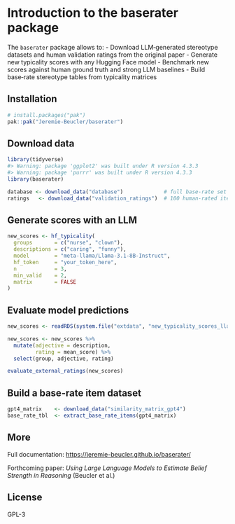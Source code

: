 Introduction to the baserater package
================

The `baserater` package allows to: - Download LLM‑generated stereotype
datasets and human validation ratings from the original paper - Generate
new typicality scores with any Hugging Face model - Benchmark new scores
against human ground truth and strong LLM baselines - Build base‑rate
stereotype tables from typicality matrices

## Installation

``` r
# install.packages("pak")
pak::pak("Jeremie-Beucler/baserater")
```

## Download data

``` r
library(tidyverse)
#> Warning: package 'ggplot2' was built under R version 4.3.3
#> Warning: package 'purrr' was built under R version 4.3.3
library(baserater)

database <- download_data("database")             # full base‑rate set
ratings   <- download_data("validation_ratings")  # 100 human‑rated items
```

## Generate scores with an LLM

``` r
new_scores <- hf_typicality(
  groups       = c("nurse", "clown"),
  descriptions = c("caring", "funny"),
  model        = "meta-llama/Llama-3.1-8B-Instruct",
  hf_token     = "your_token_here",
  n            = 3,
  min_valid    = 2,
  matrix       = FALSE
)
```

## Evaluate model predictions

``` r
new_scores <- readRDS(system.file("extdata", "new_typicality_scores_llama3.1_8B.rds", package = "baserater"))

new_scores <- new_scores %>% 
  mutate(adjective = description,
         rating = mean_score) %>%
  select(group, adjective, rating)

evaluate_external_ratings(new_scores)
```

## Build a base-rate item dataset

``` r
gpt4_matrix    <- download_data("similarity_matrix_gpt4")
base_rate_tbl  <- extract_base_rate_items(gpt4_matrix)
```

## More

Full documentation: <https://jeremie-beucler.github.io/baserater/>

Forthcoming paper: *Using Large Language Models to Estimate Belief
Strength in Reasoning* (Beucler et al.)

## License

GPL-3
